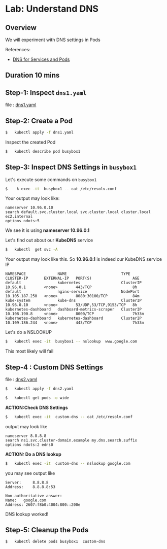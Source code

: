 <link rel='stylesheet' href='../../assets/css/main.css'/>

# Lab: Understand DNS

## Overview

We will experiment with DNS settings in Pods

References:

- [DNS for Services and Pods](https://kubernetes.io/docs/concepts/services-networking/dns-pod-service/)

## Duration 10 mins

## Step-1: Inspect `dns1.yaml`

file : [dns1.yaml](dns1.yaml)

## Step-2: Create a Pod

```bash
$   kubectl apply -f dns1.yaml
```

Inspect the created Pod

```bash
$   kubectl describe pod busybox1
```

## Step-3: Inspect DNS Settings in `busybox1`

Let's execute some commands on `busybox1`

```bash
$    k exec -it  busybox1 -- cat /etc/resolv.conf
```

Your output may look like:

```console
nameserver 10.96.0.10
search default.svc.cluster.local svc.cluster.local cluster.local ec2.internal
options ndots:5
```

We see it is using **nameserver 10.96.0.1**

Let's find out about our **KubeDNS** service

```bash
$   kubectl  get svc -A
```

Your output may look like this.  So **10.96.0.1** is indeed our KubeDNS service IP

```console
NAMESPACE              NAME                        TYPE        CLUSTER-IP       EXTERNAL-IP   PORT(S)                  AGE
default                kubernetes                  ClusterIP   10.96.0.1        <none>        443/TCP                  8h
default                nginx-service               NodePort    10.105.187.250   <none>        8080:30100/TCP           84m
kube-system            kube-dns                    ClusterIP   10.96.0.10       <none>        53/UDP,53/TCP,9153/TCP   8h
kubernetes-dashboard   dashboard-metrics-scraper   ClusterIP   10.108.190.8     <none>        8000/TCP                 7h33m
kubernetes-dashboard   kubernetes-dashboard        ClusterIP   10.109.186.244   <none>        443/TCP                  7h33m

```

Let's do a NSLOOKUP

```bash
$   kubectl exec -it  busybox1 -- nslookup  www.google.com
```

This most likely will fail

## Step-4 : Custom DNS Settings

file : [dns2.yaml](dns2.yaml)

```bash
$   kubectl apply -f dns2.yaml

$   kubectl get pods -o wide
```

**ACTION:Check DNS Settings**

```bash
$   kubectl exec -it  custom-dns -- cat /etc/resolv.conf
```

output may look like

```console
nameserver 8.8.8.8
search ns1.svc.cluster-domain.example my.dns.search.suffix
options ndots:2 edns0
```

**ACTION: Do a DNS lookup**

```bash
$   kubectl exec -it  custom-dns -- nslookup google.com
```

you may see output like

```console
Server:		8.8.8.8
Address:	8.8.8.8:53

Non-authoritative answer:
Name:	google.com
Address: 2607:f8b0:4004:800::200e
```

DNS lookup worked!


## Step-5: Cleanup the Pods

```bash
$   kubectl delete pods busybox1  custom-dns
```

